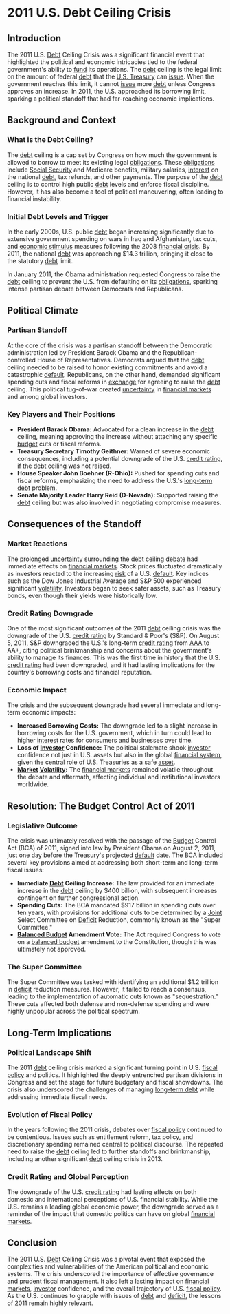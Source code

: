 # 2011 U.S. Debt Ceiling Crisis

## Introduction

The 2011 U.S. [Debt](../d/debt.md) Ceiling Crisis was a significant financial event that highlighted the political and economic intricacies tied to the federal government's ability to [fund](../f/fund.md) its operations. The [debt](../d/debt.md) ceiling is the legal limit on the amount of federal [debt](../d/debt.md) that the [U.S. Treasury](../u/u.s._treasury.md) can [issue](../i/issue.md). When the government reaches this limit, it cannot [issue](../i/issue.md) more [debt](../d/debt.md) unless Congress approves an increase. In 2011, the U.S. approached its borrowing limit, sparking a political standoff that had far-reaching economic implications.

## Background and Context

### What is the Debt Ceiling?

The [debt](../d/debt.md) ceiling is a cap set by Congress on how much the government is allowed to borrow to meet its existing legal [obligations](../o/obligation.md). These [obligations](../o/obligation.md) include [Social Security](../s/social_security.md) and Medicare benefits, military salaries, [interest](../i/interest.md) on the national [debt](../d/debt.md), tax refunds, and other payments. The purpose of the [debt](../d/debt.md) ceiling is to control high public [debt](../d/debt.md) levels and enforce fiscal discipline. However, it has also become a tool of political maneuvering, often leading to financial instability.

### Initial Debt Levels and Trigger

In the early 2000s, U.S. public [debt](../d/debt.md) began increasing significantly due to extensive government spending on wars in Iraq and Afghanistan, tax cuts, and [economic stimulus](../e/economic_stimulus.md) measures following the 2008 [financial crisis](../f/financial_crisis.md). By 2011, the national [debt](../d/debt.md) was approaching $14.3 trillion, bringing it close to the statutory [debt](../d/debt.md) limit.

In January 2011, the Obama administration requested Congress to raise the [debt](../d/debt.md) ceiling to prevent the U.S. from defaulting on its [obligations](../o/obligation.md), sparking intense partisan debate between Democrats and Republicans.

## Political Climate

### Partisan Standoff

At the core of the crisis was a partisan standoff between the Democratic administration led by President Barack Obama and the Republican-controlled House of Representatives. Democrats argued that the [debt](../d/debt.md) ceiling needed to be raised to honor existing commitments and avoid a catastrophic [default](../d/default.md). Republicans, on the other hand, demanded significant spending cuts and fiscal reforms in [exchange](../e/exchange.md) for agreeing to raise the [debt](../d/debt.md) ceiling. This political tug-of-war created [uncertainty](../u/uncertainty_in_trading.md) in [financial markets](../f/financial_market.md) and among global investors.

### Key Players and Their Positions

- **President Barack Obama:** Advocated for a clean increase in the [debt](../d/debt.md) ceiling, meaning approving the increase without attaching any specific [budget](../b/budget.md) cuts or fiscal reforms.
- **Treasury Secretary Timothy Geithner:** Warned of severe economic consequences, including a potential downgrade of the U.S. [credit rating](../c/credit_rating.md), if the [debt](../d/debt.md) ceiling was not raised.
- **House Speaker John Boehner (R-Ohio):** Pushed for spending cuts and fiscal reforms, emphasizing the need to address the U.S.'s [long-term debt](../l/long-term_debt.md) problem.
- **Senate Majority Leader Harry Reid (D-Nevada):** Supported raising the [debt](../d/debt.md) ceiling but was also involved in negotiating compromise measures.

## Consequences of the Standoff

### Market Reactions

The prolonged [uncertainty](../u/uncertainty_in_trading.md) surrounding the [debt](../d/debt.md) ceiling debate had immediate effects on [financial markets](../f/financial_market.md). Stock prices fluctuated dramatically as investors reacted to the increasing [risk](../r/risk.md) of a U.S. [default](../d/default.md). Key indices such as the Dow Jones Industrial Average and S&P 500 experienced significant [volatility](../v/volatility.md). Investors began to seek safer assets, such as Treasury bonds, even though their yields were historically low.

### Credit Rating Downgrade

One of the most significant outcomes of the 2011 [debt](../d/debt.md) ceiling crisis was the downgrade of the U.S. [credit rating](../c/credit_rating.md) by Standard & Poor's (S&P). On August 5, 2011, S&P downgraded the U.S.'s long-term [credit rating](../c/credit_rating.md) from [AAA](../a/aaa.md) to AA+, citing political brinkmanship and concerns about the government's ability to manage its finances. This was the first time in history that the U.S. [credit rating](../c/credit_rating.md) had been downgraded, and it had lasting implications for the country's borrowing costs and financial reputation.

### Economic Impact

The crisis and the subsequent downgrade had several immediate and long-term economic impacts:

- **Increased Borrowing Costs:** The downgrade led to a slight increase in borrowing costs for the U.S. government, which in turn could lead to higher [interest](../i/interest.md) rates for consumers and businesses over time.
- **Loss of [Investor](../i/investor.md) Confidence:** The political stalemate shook [investor](../i/investor.md) confidence not just in U.S. assets but also in the global [financial system](../f/financial_system.md), given the central role of U.S. Treasuries as a safe [asset](../a/asset.md).
- **[Market](../m/market.md) [Volatility](../v/volatility.md):** The [financial markets](../f/financial_market.md) remained volatile throughout the debate and aftermath, affecting individual and institutional investors worldwide.

## Resolution: The Budget Control Act of 2011

### Legislative Outcome

The crisis was ultimately resolved with the passage of the [Budget](../b/budget.md) Control Act (BCA) of 2011, signed into law by President Obama on August 2, 2011, just one day before the Treasury's projected [default](../d/default.md) date. The BCA included several key provisions aimed at addressing both short-term and long-term fiscal issues:

- **Immediate [Debt](../d/debt.md) Ceiling Increase:** The law provided for an immediate increase in the [debt](../d/debt.md) ceiling by $400 billion, with subsequent increases contingent on further congressional action.
- **Spending Cuts:** The BCA mandated $917 billion in spending cuts over ten years, with provisions for additional cuts to be determined by a [Joint](../j/joint.md) Select Committee on [Deficit](../d/deficit.md) Reduction, commonly known as the "Super Committee."
- **[Balanced Budget](../b/balanced_budget.md) Amendment Vote:** The Act required Congress to vote on a [balanced budget](../b/balanced_budget.md) amendment to the Constitution, though this was ultimately not approved.

### The Super Committee

The Super Committee was tasked with identifying an additional $1.2 trillion in [deficit](../d/deficit.md) reduction measures. However, it failed to reach a consensus, leading to the implementation of automatic cuts known as "sequestration." These cuts affected both defense and non-defense spending and were highly unpopular across the political spectrum.

## Long-Term Implications

### Political Landscape Shift

The 2011 [debt](../d/debt.md) ceiling crisis marked a significant turning point in U.S. [fiscal policy](../f/fiscal_policy.md) and politics. It highlighted the deeply entrenched partisan divisions in Congress and set the stage for future budgetary and fiscal showdowns. The crisis also underscored the challenges of managing [long-term debt](../l/long-term_debt.md) while addressing immediate fiscal needs.

### Evolution of Fiscal Policy

In the years following the 2011 crisis, debates over [fiscal policy](../f/fiscal_policy.md) continued to be contentious. Issues such as entitlement reform, tax policy, and discretionary spending remained central to political discourse. The repeated need to raise the [debt](../d/debt.md) ceiling led to further standoffs and brinkmanship, including another significant [debt](../d/debt.md) ceiling crisis in 2013.

### Credit Rating and Global Perception

The downgrade of the U.S. [credit rating](../c/credit_rating.md) had lasting effects on both domestic and international perceptions of U.S. financial stability. While the U.S. remains a leading global economic power, the downgrade served as a reminder of the impact that domestic politics can have on global [financial markets](../f/financial_market.md).

## Conclusion

The 2011 U.S. [Debt](../d/debt.md) Ceiling Crisis was a pivotal event that exposed the complexities and vulnerabilities of the American political and economic systems. The crisis underscored the importance of effective governance and prudent fiscal management. It also left a lasting impact on [financial markets](../f/financial_market.md), [investor](../i/investor.md) confidence, and the overall trajectory of U.S. [fiscal policy](../f/fiscal_policy.md). As the U.S. continues to grapple with issues of [debt](../d/debt.md) and [deficit](../d/deficit.md), the lessons of 2011 remain highly relevant.